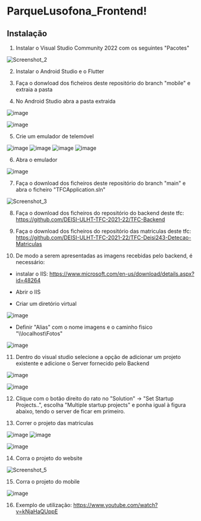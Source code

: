 # ParqueLusofona_Frontend!

## Instalação

1. Instalar o Visual Studio Community 2022 com os seguintes "Pacotes"

![Screenshot_2](https://user-images.githubusercontent.com/61621542/164998078-1a09c694-b1b2-4b9a-b772-abc7bf618639.png)

2. Instalar o Android Studio e o Flutter

3. Faça o donwload dos ficheiros deste repositório do branch "mobile" e extraia a pasta

4. No Android Studio abra a pasta extraida

![image](https://user-images.githubusercontent.com/61621542/180569181-788e6436-f19f-424d-890d-83042cd9b5d0.png)

![image](https://user-images.githubusercontent.com/61621542/180569400-77629123-7ec1-4fb6-9503-0aba3222402a.png)

5. Crie um emulador de telemóvel

![image](https://user-images.githubusercontent.com/61621542/180570518-c2b327dc-ff2f-4f68-be1e-dfcbddea379b.png)
![image](https://user-images.githubusercontent.com/61621542/180569751-4ed49c27-e21a-4dd4-a8bc-76c1aaab0d73.png)
![image](https://user-images.githubusercontent.com/61621542/180569781-a8aa07cc-90d4-4fe1-8afb-18c933090702.png)
![image](https://user-images.githubusercontent.com/61621542/180570332-9d4cfd1f-b109-45e5-8e0d-7c9d4edd4fd1.png)

6. Abra o emulador

![image](https://user-images.githubusercontent.com/61621542/180572114-c27b478e-89bf-4b5b-a9ff-34c57190d657.png)


7. Faça o download dos ficheiros deste repositório do branch "main" e abra o ficheiro "TFCApplication.sln"

![Screenshot_3](https://user-images.githubusercontent.com/61621542/164998297-ae61847e-154c-4e06-a2b2-7340c5195c2e.png)

8. Faça o download dos ficheiros do repositório do backend deste tfc: https://github.com/DEISI-ULHT-TFC-2021-22/TFC-Backend

9. Faça o download dos ficheiros do repositório das matriculas deste tfc: https://github.com/DEISI-ULHT-TFC-2021-22/TFC-Deisi243-Detecao-Matriculas

10. De modo a serem apresentadas as imagens recebidas pelo backend, é necessário: 

- instalar o IIS: https://www.microsoft.com/en-us/download/details.aspx?id=48264

- Abrir o IIS

- Criar um diretório virtual 

![image](https://user-images.githubusercontent.com/61621542/180572940-6452a770-c58f-45ee-b9d7-f932935b4b54.png)

- Definir "Alias" com o nome imagens e o caminho fisico "\\\localhost\Fotos"

![image](https://user-images.githubusercontent.com/61621542/180573180-3efeb8c3-e42a-447a-8ec4-2193b0072579.png)


11. Dentro do visual studio selecione a opção de adicionar um projeto existente e adicione o Server fornecido pelo Backend

![image](https://user-images.githubusercontent.com/61621542/164998677-0205c933-505d-43de-b16b-714c20410603.png)

![image](https://user-images.githubusercontent.com/61621542/164998749-81b05592-f792-43de-bf80-8d1ecc40f207.png)

12. Clique com o botão direito do rato no "Solution" -> "Set Startup Projects..", escolha "Multiple startup projects" e ponha igual à figura abaixo, tendo o server de ficar em primeiro.

13. Correr o projeto das matriculas

![image](https://user-images.githubusercontent.com/61621542/180566935-5ab44a2d-ddee-4b88-86dd-1a2b053321b4.png)
![image](https://user-images.githubusercontent.com/61621542/180566984-5df32d59-caff-423e-a109-a9ff3ac42221.png)


![image](https://user-images.githubusercontent.com/61621542/180565307-2393b5b0-5181-443c-98a9-b904e914828e.png)

14. Corra o projeto do website

![Screenshot_5](https://user-images.githubusercontent.com/61621542/164998916-e1f966bf-612b-4c28-a171-8ae06b59d362.png)

15. Corra o projeto do mobile

![image](https://user-images.githubusercontent.com/61621542/180572260-05f23b85-644a-4447-93b2-25a5961a47f9.png)

16. Exemplo de utilização: https://www.youtube.com/watch?v=kNjaHaQUppE
